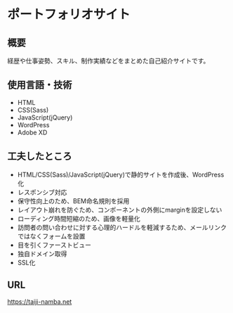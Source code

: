# ポートフォリオサイト
## 概要
経歴や仕事姿勢、スキル、制作実績などをまとめた自己紹介サイトです。

## 使用言語・技術
- HTML
- CSS(Sass)
- JavaScript(jQuery)
- WordPress
- Adobe XD

## 工夫したところ
- HTML/CSS(Sass)/JavaScript(jQuery)で静的サイトを作成後、WordPress化
- レスポンシブ対応
- 保守性向上のため、BEM命名規則を採用
- レイアウト崩れを防ぐため、コンポーネントの外側にmarginを設定しない
- ローディング時間短縮のため、画像を軽量化
- 訪問者の問い合わせに対する心理的ハードルを軽減するため、メールリンクではなくフォームを設置
- 目を引くファーストビュー
- 独自ドメイン取得
- SSL化

## URL
https://taiji-namba.net
